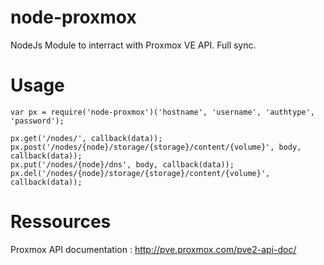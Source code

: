 node-proxmox
============

NodeJs Module to interract with Proxmox VE API. Full sync.

Usage
============
```
var px = require('node-proxmox')('hostname', 'username', 'authtype', 'password');

px.get('/nodes/', callback(data));
px.post('/nodes/{node}/storage/{storage}/content/{volume}', body, callback(data));
px.put('/nodes/{node}/dns', body, callback(data));
px.del('/nodes/{node}/storage/{storage}/content/{volume}', callback(data));
```

Ressources
============

Proxmox API documentation : http://pve.proxmox.com/pve2-api-doc/